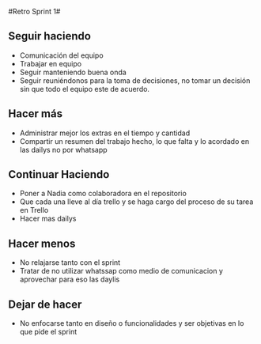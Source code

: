 #Retro Sprint 1#

## Seguir haciendo 
- Comunicación del equipo
- Trabajar en equipo
- Seguir manteniendo buena onda
- Seguir reuniéndonos para la toma de decisiones, no tomar un decisión sin que todo el equipo este de acuerdo.


## Hacer más
- Administrar mejor los extras en el tiempo y cantidad
- Compartir un resumen del trabajo hecho, lo que falta y lo acordado en las dailys no por whatsapp

## Continuar Haciendo
- Poner a Nadia como colaboradora en el repositorio
- Que cada una lleve al día trello y se haga cargo del proceso de su tarea en Trello
- Hacer mas dailys

## Hacer menos 
- No relajarse tanto con el sprint
- Tratar de no utilizar whatssap como medio de comunicacion y aprovechar para eso las daylis

## Dejar de hacer 
- No enfocarse tanto en diseño o funcionalidades y ser objetivas en lo que pide el sprint